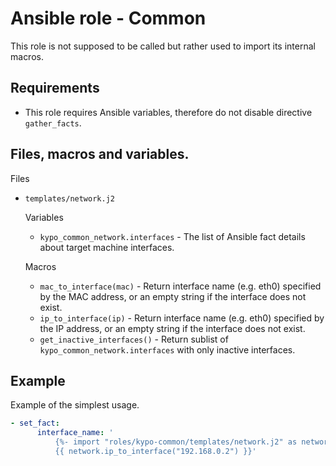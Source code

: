 # Ansible role - Common

This role is not supposed to be called but rather used to import its internal macros.

## Requirements

* This role requires Ansible variables, therefore do not disable directive `gather_facts`.

## Files, macros and variables.

Files

* `templates/network.j2`

    Variables

    * `kypo_common_network.interfaces` - The list of Ansible fact details about target machine interfaces.

    Macros

    * `mac_to_interface(mac)` - Return interface name (e.g. eth0) specified by the MAC address, or an empty string if the interface does not exist.
    * `ip_to_interface(ip)` - Return interface name (e.g. eth0) specified by the IP address, or an empty string if the interface does not exist.
    * `get_inactive_interfaces()` - Return sublist of `kypo_common_network.interfaces` with only inactive interfaces.

## Example

Example of the simplest usage.

```yml
- set_fact:
      interface_name: '
          {%- import "roles/kypo-common/templates/network.j2" as network with context -%}
          {{ network.ip_to_interface("192.168.0.2") }}'
```
